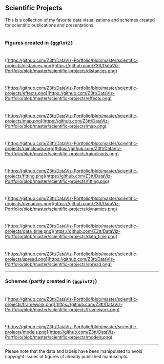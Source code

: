 ## Scientific Projects
This is a collection of my favorite data visualizations and schemes created for scientific publications and presentations.

#

### Figures created in `{ggplot2}`

#

![https://github.com/Z3tt/DataViz-Portfolio/blob/master/scientific-projects/distances.png](https://github.com/Z3tt/DataViz-Portfolio/blob/master/scientific-projects/distances.png)

#

![https://github.com/Z3tt/DataViz-Portfolio/blob/master/scientific-projects/effects.png](https://github.com/Z3tt/DataViz-Portfolio/blob/master/scientific-projects/effects.png)

#

![https://github.com/Z3tt/DataViz-Portfolio/blob/master/scientific-projects/map.png](https://github.com/Z3tt/DataViz-Portfolio/blob/master/scientific-projects/map.png)

#

![https://github.com/Z3tt/DataViz-Portfolio/blob/master/scientific-projects/rainclouds.png](https://github.com/Z3tt/DataViz-Portfolio/blob/master/scientific-projects/rainclouds.png)

#

![https://github.com/Z3tt/DataViz-Portfolio/blob/master/scientific-projects/fitting.png](https://github.com/Z3tt/DataViz-Portfolio/blob/master/scientific-projects/fitting.png)

#

![https://github.com/Z3tt/DataViz-Portfolio/blob/master/scientific-projects/dynamics.png](https://github.com/Z3tt/DataViz-Portfolio/blob/master/scientific-projects/dynamics.png)

#

![https://github.com/Z3tt/DataViz-Portfolio/blob/master/scientific-projects/data_time.png](https://github.com/Z3tt/DataViz-Portfolio/blob/master/scientific-projects/data_time.png)

#

![https://github.com/Z3tt/DataViz-Portfolio/blob/master/scientific-projects/spread.png](https://github.com/Z3tt/DataViz-Portfolio/blob/master/scientific-projects/spread.png)

***

### Schemes (partly created in `{ggplot2}`)

#

![https://github.com/Z3tt/DataViz-Portfolio/blob/master/scientific-projects/framework.png](https://github.com/Z3tt/DataViz-Portfolio/blob/master/scientific-projects/framework.png)

#

![https://github.com/Z3tt/DataViz-Portfolio/blob/master/scientific-projects/models.png](https://github.com/Z3tt/DataViz-Portfolio/blob/master/scientific-projects/models.png)

***

Please note that the data and labels have been manipulated to avoid copyright issues of figures of already published manuscripts.
